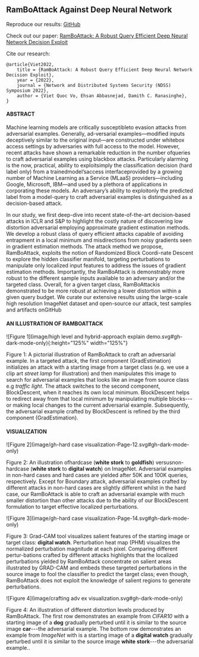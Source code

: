 ## RamBoAttack Against Deep Neural Network

Reproduce our results: [GitHub](https://github.com/RamBoAttack/RamBoAttack.github.io)

Check out our paper: [RamBoAttack: A Robust Query Efficient Deep Neural Network Decision Exploit](https://arxiv.org/abs/2112.05282)

Cite our research: 
```
@article{Viet2022,
    title = {RamBoAttack: A Robust Query Efficient Deep Neural Network Decision Exploit},
    year = {2022},
    journal = {Network and Distributed Systems Security (NDSS) Symposium 2022},
    author = {Viet Quoc Vo, Ehsan Abbasnejad, Damith C. Ranasinghe},
}
```

#### ABSTRACT

Machine  learning  models  are  critically  susceptibleto  evasion  attacks  from  adversarial  examples.  Generally,  ad-versarial  examples—modified  inputs  deceptively  similar  to  the original  input—are  constructed  under  whitebox  access  settings by  adversaries  with  full  access  to  the  model.  However,  recent attacks  have  shown  a  remarkable  reduction  in  the  number  ofqueries  to  craft  adversarial  examples  using  blackbox  attacks. Particularly  alarming  is  the  now, practical,  ability  to  exploitsimply the classification decision (hard label only) from a trainedmodel’saccess   interfaceprovided   by   a   growing   number   of Machine  Learning  as  a  Service  (MLaaS)  providers—including Google, Microsoft, IBM—and used by a plethora of applications in corporating  these  models.  An  adversary’s  ability  to  exploitonly the predicted label from a model-query to craft adversarial examples  is  distinguished  as  a decision-based attack.

In   our   study,   we   first   deep-dive   into   recent   state-of-the-art  decision-based  attacks  in  ICLR  and  S&P  to  highlight  the costly nature of discovering low distortion adversarial employing approximate  gradient  estimation  methods.  We  develop  a robust class  of query  efficient attacks  capable  of  avoiding  entrapment in a local minimum and misdirections from noisy gradients seen in gradient estimation methods. The attack method we propose, RamBoAttack,  exploits  the  notion  of  Randomized  Block  Coordi-nate Descent to explore the hidden classifier manifold, targeting perturbations  to  manipulate  only  localized  input  features  to address  the  issues  of  gradient  estimation  methods.  Importantly, the RamBoAttack is  demonstrably  more  robust  to  the  different sample inputs available to an adversary and/or the targeted class. Overall,  for  a  given  target  class, RamBoAttackis  demonstrated to be more robust at achieving a lower distortion within a given query  budget.  We  curate  our  extensive  results  using  the  large-scale  high  resolution ImageNet dataset  and  open-source  our attack,  test  samples  and  artifacts  onGitHub

#### AN ILLUSTRATION OF RAMBOATTACK

![Figure 1](image/high level and hybrid-approach explain demo.svg#gh-dark-mode-only){:height="125%" width="125%"}

<!--
![Figure 1](image/high level and hybrid-approach explain demo.svg#gh-dark-mode-only){:height="700px" width="400px"}
![Figure 1](image/high level and hybrid-approach explain demo.svg#gh-dark-mode-only){:class="img-responsive"}
-->

Figure 1: A pictorial illustration of RamBoAttack to craft an adversarial example. In a targeted attack, the first component (GradEstimation) initializes an attack with a starting image from a target class (e.g. we use a clip art _street lamp_ for illustration) and then manipulates this image to search for adversarial examples that looks like an image from source class e.g _traffic light_. The attack switches to the second component, BlockDescent, when it reaches its own local minimum. BlockDescent helps to redirect away from that local minimum by manipulating multiple blocks---or making local changes to the current adversarial example. Subsequently, the adversarial example crafted by  BlockDescent is refined by the third component (GradEstimation).

#### VISUALIZATION

![Figure 2](image/gh-hard case visualization-Page-12.svg#gh-dark-mode-only)

Figure  2:  An  illustration  ofhardcase  (**white stork** to **goldfish**)  versusnon-hardcase  (**white stork** to **digital watch**)  on ImageNet. Adversarial  examples  in non-hard cases  and hard cases  are  yielded  after  50K  and  100K  queries,  respectively.  Except  for  Boundary  attack,  adversarial examples crafted by different attacks in non-hard cases are slightly different whilst in the hard case, our RamBoAttack is able to craft an adversarial example with much smaller distortion than other attacks due to the ability of our BlockDescent formulation to target effective localized perturbations.

![Figure 3](image/gh-hard case visualization-Page-14.svg#gh-dark-mode-only)

Figure 3: Grad-CAM tool visualizes salient features of the starting image or target class: **digital watch**. Perturbation heat map (PHM) visualizes the normalized perturbation magnitude at each pixel. Comparing different pertur-bations crafted by different attacks highlights that the localized perturbations yielded  by  RamBoAttack  concentrate  on  salient  areas  illustrated  by  GRAD-CAM  and  embeds  these  targeted  perturbations  in  the  source  image  to  fool the classifier to predict the target class; even though, RamBoAttack does not exploit the knowledge of salient regions to generate perturbations.

![Figure 4](image/crafting adv ex visualization.svg#gh-dark-mode-only)

Figure 4: An illustration of different distortion levels produced by RamBoAttack. The first row demonstrates an example from _CIFAR10_ with a starting image of a __dog__ gradually perturbed until it is similar to the source image __car__---the adversarial example. The bottom row demonstrates an example from _ImageNet_ with is a starting image of a __digital watch__ gradually perturbed until it is similar to the source image __white stork__---the adversarial example..
